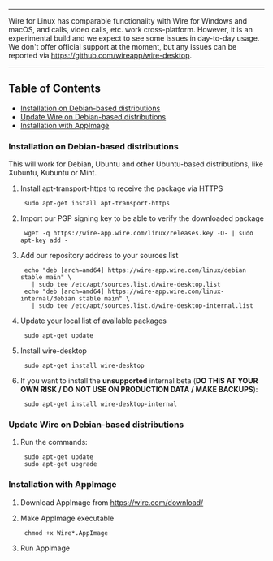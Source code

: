 ***
Wire for Linux has comparable functionality with Wire for Windows and macOS, and calls, video calls, etc. work cross-platform. However, it is an experimental build and we expect to see some issues in day-to-day usage.
We don't offer official support at the moment, but any issues can be reported via  https://github.com/wireapp/wire-desktop. 
***

## Table of Contents

* [Installation on Debian-based distributions](#installation-on-debian-based-distributions)
* [Update Wire on Debian-based distributions](#update-wire-on-debian-based-distributions)
* [Installation with AppImage](#installation-with-appimage)

### Installation on Debian-based distributions

This will work for Debian, Ubuntu and other Ubuntu-based distributions, like Xubuntu, Kubuntu or Mint.

1. Install apt-transport-https to receive the package via HTTPS

        sudo apt-get install apt-transport-https

2. Import our PGP signing key to be able to verify the downloaded package

        wget -q https://wire-app.wire.com/linux/releases.key -O- | sudo apt-key add -

3. Add our repository address to your sources list

        echo "deb [arch=amd64] https://wire-app.wire.com/linux/debian stable main" \
          | sudo tee /etc/apt/sources.list.d/wire-desktop.list
        echo "deb [arch=amd64] https://wire-app.wire.com/linux-internal/debian stable main" \
          | sudo tee /etc/apt/sources.list.d/wire-desktop-internal.list

4. Update your local list of available packages

        sudo apt-get update

5. Install wire-desktop

        sudo apt-get install wire-desktop

6. If you want to install the **unsupported** internal beta (**DO THIS AT YOUR OWN RISK / DO NOT USE ON PRODUCTION DATA / MAKE BACKUPS**):

        sudo apt-get install wire-desktop-internal

### Update Wire on Debian-based distributions

1. Run the commands:

        sudo apt-get update
        sudo apt-get upgrade

### Installation with AppImage

1. Download AppImage from https://wire.com/download/

2. Make AppImage executable

        chmod +x Wire*.AppImage

3. Run AppImage